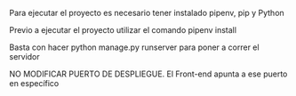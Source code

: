 Para ejecutar el proyecto es necesario tener instalado pipenv, pip y Python

Previo a ejecutar el proyecto utilizar el comando pipenv install 

Basta con hacer python manage.py runserver para poner a correr el servidor

NO MODIFICAR PUERTO DE DESPLIEGUE. El Front-end apunta a ese puerto en específico

